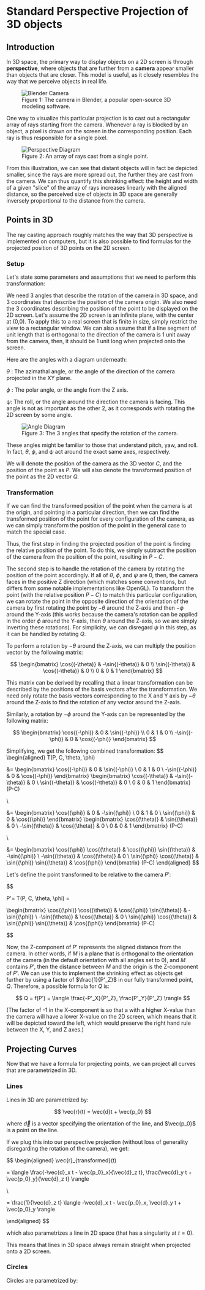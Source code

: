 
# Standard Perspective Projection of 3D objects

## Introduction
In 3D space, the primary way to display objects on a 2D screen is through **perspective**, where objects that are further from a **camera** appear smaller than objects that are closer. This model is useful, as it closely resembles the way that we perceive objects in real life.

<figure>
  <img src="../assets/images/perspective_projection/camera.png" alt="Blender Camera" />
  <figcaption>Figure 1: The camera in Blender, a popular open-source 3D modeling software.</figcaption>
</figure>

One way to visualize this particular projection is to cast out a rectangular array of rays starting from the camera. Whenever a ray is blocked by an object, a pixel is drawn on the screen in the corresponding position. Each ray is thus responsible for a single pixel.

<figure>
  <img src="../assets/images/perspective_projection/rays.png" alt="Perspective Diagram" />
  <figcaption>Figure 2: An array of rays cast from a single point.</figcaption>
</figure>

From this illustration, we can see that distant objects will in fact be depicted smaller, since the rays are more spread out, the further they are cast from the camera. We can thus quantify this shrinking effect: the height and width of a given "slice" of the array of rays increases linearly with the aligned distance, so the perceived size of objects in 3D space are generally inversely proportional to the distance from the camera.

## Points in 3D

The ray casting approach roughly matches the way that 3D perspective is implemented on computers, but it is also possible to find formulas for the projected position of 3D points on the 2D screen.

### Setup

Let's state some parameters and assumptions that we need to perform this transformation:

We need 3 angles that describe the rotation of the camera in 3D space, and 3 coordinates that describe the position of the camera origin. We also need the 3 coordinates describing the position of the point to be displayed on the 2D screen. Let's assume the 2D screen is an infinite plane, with the center at (0,0). To apply this to a real screen that is finite in size, simply restrict the view to a rectangular window. We can also assume that if a line segment of unit length that is orthogonal to the direction of the camera is 1 unit away from the camera, then, it should be 1 unit long when projected onto the screen.

Here are the angles with a diagram underneath:

$\theta$ : The azimathal angle, or the angle of the direction of the camera projected in the XY plane.

$\phi$ : The polar angle, or the angle from the Z axis.

$\psi$: The roll, or the angle around the direction the camera is facing. This angle is not as important as the other 2, as it corresponds with rotating the 2D screen by some angle.


<figure>
  <img src="../assets/images/perspective_projection/angle_diagram.png" alt="Angle Diagram" />
  <figcaption>Figure 3: The 3 angles that specify the rotation of the camera.</figcaption>
</figure>

These angles might be familiar to those that understand pitch, yaw, and roll. In fact, $\theta$, $\phi$, and $\psi$ act around the exact same axes, respectively.

We will denote the position of the camera as the 3D vector $C$, and the position of the point as $P$. We will also denote the transformed position of the point as the 2D vector $Q$.

### Transformation

If we can find the transformed position of the point when the camera is at the origin, and pointing in a particular direction, then we can find the transformed position of the point for every configuration of the camera, as we can simply transform the position of the point  in the general case to match the special case.

Thus, the first step in finding the projected position of the point is finding the relative position of the point. To do this, we simply subtract the position of the camera from the position of the point, resulting in $P - C$.

The second step is to handle the rotation of the camera by rotating the position of the point accordingly. If all of $\theta$, $\phi$, and $\psi$ are 0, then, the camera faces in the positive Z direction (which matches some conventions, but differs from some notable implementations like OpenGL). To transform the point (with the relative position $P - C$) to match this particular configuration, we can rotate the point in the opposite direction of the orientation of the camera by first rotating the point by $-\theta$ around the Z-axis and then $-\phi$ around the Y-axis (this works because the camera's rotation can be applied in the order $\phi$ around the Y-axis, then $\theta$ around the Z-axis, so we are simply inverting these rotations). For simplicity, we can disregard $\psi$ in this step, as it can be handled by rotating $Q$.

To perform a rotation by $-\theta$ around the Z-axis, we can multiply the position vector by the following matrix:

$$
\begin{bmatrix}
\cos{(-\theta)} & -\sin{(-\theta)} & 0 \\
\sin{(-\theta)} & \cos{(-\theta)} & 0 \\
0 & 0 & 1
\end{bmatrix}
$$

This matrix can be derived by recalling that a linear transformation can be described by the positions of the basis vectors after the transformation. We need only rotate the basis vectors corresponding to the X and Y axis by $-\theta$ around the Z-axis to find the rotation of any vector around the Z-axis.

Similarly, a rotation by $-\phi$ around the Y-axis can be represented by the following matrix:

$$
\begin{bmatrix}
\cos{(-\phi)} & 0 & \sin{(-\phi)} \\
0 & 1 & 0 \\
-\sin{(-\phi)} & 0 & \cos{(-\phi)}
\end{bmatrix}
$$

Simplifying, we get the following combined transformation:
$$
\begin{aligned}
T(P, C, \theta, \phi)

&=
\begin{bmatrix}
\cos{(-\phi)} & 0 & \sin{(-\phi)} \\
0 & 1 & 0 \\
-\sin{(-\phi)} & 0 & \cos{(-\phi)}
\end{bmatrix}
\begin{bmatrix}
\cos{(-\theta)} & -\sin{(-\theta)} & 0 \\
\sin{(-\theta)} & \cos{(-\theta)} & 0 \\
0 & 0 & 1
\end{bmatrix}
(P-C)

\\

&=
\begin{bmatrix}
\cos{(\phi)} & 0 & -\sin{(\phi)} \\
0 & 1 & 0 \\
\sin{(\phi)} & 0 & \cos{(\phi)}
\end{bmatrix}
\begin{bmatrix}
\cos{(\theta)} & \sin{(\theta)} & 0 \\
-\sin{(\theta)} & \cos{(\theta)} & 0 \\
0 & 0 & 1
\end{bmatrix}
(P-C)

\\

&=
\begin{bmatrix}
\cos{(\phi)} \cos{(\theta)} & \cos{(\phi)} \sin{(\theta)} & -\sin{(\phi)} \\
-\sin{(\theta)} & \cos{(\theta)} & 0 \\
\sin{(\phi)} \cos{(\theta)} & \sin{(\phi)} \sin{(\theta)} & \cos{(\phi)}
\end{bmatrix}
(P-C)
\end{aligned}
$$

Let's define the point transformed to be relative to the camera $P'$:

$$

P'= T(P, C, \theta, \phi) = 

\begin{bmatrix}
\cos{(\phi)} \cos{(\theta)} & \cos{(\phi)} \sin{(\theta)} & -\sin{(\phi)} \\
-\sin{(\theta)} & \cos{(\theta)} & 0 \\
\sin{(\phi)} \cos{(\theta)} & \sin{(\phi)} \sin{(\theta)} & \cos{(\phi)}
\end{bmatrix}
(P-C)

$$

Now, the Z-component of $P'$ represents the aligned distance from the camera. In other words, if $M$ is a plane that is orthogonal to the orientation of the camera (in the default orientation with all angles set to 0), and $M$ contains $P'$, then the distance between $M$ and the origin is the Z-component of $P'$. We can use this to implement the shrinking effect as objects get further by using a factor of $\frac{1}{P'_Z}$ in our fully transformed point, $Q$. Therefore, a possible formula for $Q$ is:

$$
Q = f(P') = \langle \frac{-P'_X}{P'_Z}, \frac{P'_Y}{P'_Z} \rangle
$$

(The factor of -1 in the X-component is so that a with a higher X-value than the camera will have a lower X-value on the 2D screen, which means that it will be depicted toward the left, which would preserve the right hand rule between the X, Y, and Z axes.)

## Projecting Curves

Now that we have a formula for projecting points, we can project all curves that are parametrized in 3D.

### Lines

Lines in 3D are parametrized by:

$$
\vec{r}(t) = \vec{d}t + \vec{p_0}
$$

where $\vec{d}$ is a vector specifying the orientation of the line, and $\vec{p_0}$ is a point on the line.

If we plug this into our perspective projection (without loss of generality disregarding the rotation of the camera), we get:

$$
\begin{aligned}
\vec{r}_{transformed}(t)

=
\langle \frac{-\vec{d}_x t - \vec{p_0}_x}{\vec{d}_z t}, \frac{\vec{d}_y t + \vec{p_0}_y}{\vec{d}_z t} \rangle

\\

=
\frac{1}{\vec{d}_z t}
\langle -\vec{d}_x t - \vec{p_0}_x, \vec{d}_y t + \vec{p_0}_y \rangle

\end{aligned}
$$

which also parametrizes a line in 2D space (that has a singularity at $t=0$).

This means that lines in 3D space always remain straight when projected onto a 2D screen.

### Circles

Circles are parametrized by:
